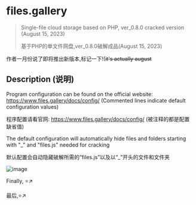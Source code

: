 # files.gallery

> Single-file cloud storage based on PHP, ver_0.8.0 cracked version (August 15, 2023)
> 
> 基于PHP的单文件网盘,ver_0.8.0破解成品(August 15, 2023)

作者一月份说了即将推出新版本,标记一下!(~~it's actually august~~

## Description (说明)

Program configuration can be found on the official website: https://www.files.gallery/docs/config/ (Commented lines indicate default configuration values)

程序配置请看官网: https://www.files.gallery/docs/config/ (被注释的都是配置缺省值)

The default configuration will automatically hide files and folders starting with "_" and "files.js" needed for cracking

默认配置会自动隐藏破解所需的“files.js”以及以“_”开头的文件和文件夹

![image](https://github.com/albaz64/files.gallery/assets/80263760/7eee15ba-76e5-483d-9e99-ddd8255433dc)

Finally, ⭐↗️

最后,⭐↗️
